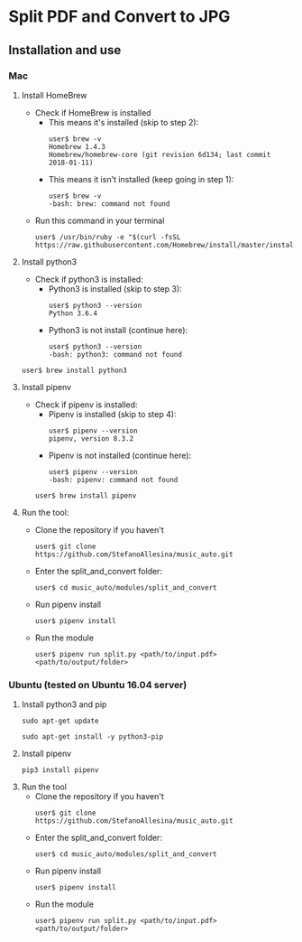# Split PDF and Convert to JPG

## Installation and use
### Mac
1. Install HomeBrew
    * Check if HomeBrew is installed
        * This means it's installed (skip to step 2):
            ```
            user$ brew -v
            Homebrew 1.4.3 
            Homebrew/homebrew-core (git revision 6d134; last commit 2018-01-11)
            ```
        * This means it isn't installed (keep going in step 1):
            ```
            user$ brew -v
            -bash: brew: command not found
            ```
    * Run this command in your terminal
        ```
        user$ /usr/bin/ruby -e "$(curl -fsSL https://raw.githubusercontent.com/Homebrew/install/master/install)"
        ```
2. Install python3
    * Check if python3 is installed:
        * Python3 is installed (skip to step 3):
            ```
            user$ python3 --version
            Python 3.6.4
            ```
        * Python3 is not install (continue here):
            ```
            user$ python3 --version
            -bash: python3: command not found
            ```
    ```
    user$ brew install python3
    ```

3. Install pipenv
    * Check if pipenv is installed:
        * Pipenv is installed (skip to step 4):
            ```
            user$ pipenv --version
            pipenv, version 8.3.2
            ```
        * Pipenv is not installed (continue here):
            ```
            user$ pipenv --version
            -bash: pipenv: command not found
            ```
        ```
        user$ brew install pipenv
        ```
4. Run the tool:
    * Clone the repository if you haven't
        ```
        user$ git clone https://github.com/StefanoAllesina/music_auto.git
        ```
    * Enter the split_and_convert folder:
        ```
        user$ cd music_auto/modules/split_and_convert
        ```
    * Run pipenv install
        ```
        user$ pipenv install
        ```
    * Run the module
        ```
        user$ pipenv run split.py <path/to/input.pdf> <path/to/output/folder>
        ```

### Ubuntu (tested on Ubuntu 16.04 server)
1. Install python3 and pip
    ```
    sudo apt-get update 
    ```
    ```
    sudo apt-get install -y python3-pip
    ```
2. Install pipenv
    ```
    pip3 install pipenv
    ```
3. Run the tool
    * Clone the repository if you haven't
        ```
        user$ git clone https://github.com/StefanoAllesina/music_auto.git
        ```
    * Enter the split_and_convert folder:
        ```
        user$ cd music_auto/modules/split_and_convert
        ```
    * Run pipenv install
        ```
        user$ pipenv install
        ```
    * Run the module
        ```
        user$ pipenv run split.py <path/to/input.pdf> <path/to/output/folder>
        ```